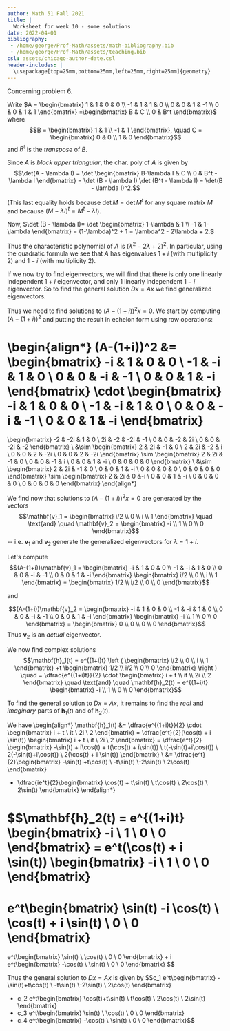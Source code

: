 ```yaml
---
author: Math 51 Fall 2021
title: |
  Worksheet for week 10 - some solutions
date: 2022-04-01
bibliography: 
 - /home/george/Prof-Math/assets/math-bibliography.bib
 - /home/george/Prof-Math/assets/teaching.bib 
csl: assets/chicago-author-date.csl
header-includes: |
  \usepackage[top=25mm,bottom=25mm,left=25mm,right=25mm]{geometry}
---
```


Concerning problem 6.

Write $A = \begin{bmatrix} 1 & 1 & 0 & 0 \\ -1 & 1 & 1 & 0 \\ 0 & 0 &
1 & -1 \\ 0 & 0 & 1 & 1 \end{bmatrix} =\begin{bmatrix} B & C \\ 0 &
B^t \end{bmatrix}$ where $$B = \begin{bmatrix} 1 & 1 \\ -1 & 1
\end{bmatrix}, \quad C = \begin{bmatrix} 0 & 0 \\ 1 & 0
\end{bmatrix}$$ and $B^t$ is the *transpose* of $B$.

Since $A$ is *block upper triangular*, the char. poly of $A$ is given
by $$\det(A - \lambda I) = \det \begin{bmatrix} B-\lambda I & C \\ 0 &
B^t - \lambda I \end{bmatrix} = \det (B - \lambda I) \det (B^t -
\lambda I) = \det(B - \lambda I)^2.$$

(This last equality holds because $\det M = \det M^t$ for any square matrix $M$
and because $(M-\lambda I)^t = M^t - \lambda I$).

Now, $\det (B - \lambda I)= \det \begin{bmatrix} 1-\lambda & 1 \\ -1 & 1-\lambda
\end{bmatrix} = (1-\lambda)^2 + 1 = \lambda^2 - 2\lambda + 2.$

Thus the characteristic polynomial of $A$ is $(\lambda^2 - 2\lambda +
2)^2$. In particular, using the quadratic formula we see that $A$ has
eigenvalues $1 + i$ (with multiplicity 2) and $1-i$ (with multiplicity
2).

If we now try to find eigenvectors, we will find that there is only
one linearly independent $1+i$ eigenvector, and only 1 linearly
independent $1-i$ eigenvector. So to find the general solution $Dx =
Ax$ we find generalized eigenvectors.

Thus we need to find solutions to $(A-(1+i))^2x = 0$. We start by computing
$(A-(1+i))^2$ and putting the result in echelon form using row operations:

\begin{align*}
(A-(1+i))^2 &= \begin{bmatrix}
-i & 1 & 0 & 0 \\
-1 & -i & 1 & 0 \\ 
0 & 0 & -i & -1 \\
0 & 0 & 1 & -i
\end{bmatrix} \cdot 
\begin{bmatrix}
-i & 1 & 0 & 0 \\
-1 & -i & 1 & 0 \\ 
0 & 0 & -i & -1 \\
0 & 0 & 1 & -i
\end{bmatrix}
=
\begin{bmatrix}
-2 & -2i & 1 & 0 \\
2i & -2 & -2i & -1 \\
0 & 0 & -2 & 2i \\
0 & 0 & -2i & -2
\end{bmatrix} \\
&\sim 
\begin{bmatrix}
2 & 2i & -1 & 0 \\
2 & 2i & -2 & i \\
0 & 0 & 2 & -2i \\
0 & 0 & 2 & -2i
\end{bmatrix}
\sim 
\begin{bmatrix}
2 & 2i & -1 & 0 \\
0 & 0 & -1 & i \\
0 & 0 & 1 & -i \\
0 & 0 & 0 & 0
\end{bmatrix} \\
&\sim 
\begin{bmatrix}
2 & 2i & -1 & 0 \\
0 & 0 & 1 & -i \\
0 & 0 & 0 & 0 \\
0 & 0 & 0 & 0
\end{bmatrix}
\sim 
\begin{bmatrix}
2 & 2i & 0 &-i \\
0 & 0 & 1 & -i \\
0 & 0 & 0 & 0 \\
0 & 0 & 0 & 0
\end{bmatrix}
\end{align*}

We find now that solutions to $(A-(1+i))^2x = 0$ are generated by the
vectors $$\mathbf{v}_1 = \begin{bmatrix} i/2 \\ 0 \\ i \\ 1
\end{bmatrix} \quad \text{and} \quad \mathbf{v}_2 = \begin{bmatrix} -i
\\ 1 \\ 0 \\ 0 \end{bmatrix}$$ -- i.e. $\mathbf{v}_1$ and
$\mathbf{v}_2$ generate the generalized eigenvectors for $\lambda =
1+i$.

Let's compute
$$(A-(1+i))\mathbf{v}_1 = \begin{bmatrix}
-i & 1 & 0 & 0 \\
-1 & -i & 1 & 0 \\ 
0 & 0 & -i & -1 \\
0 & 0 & 1 & -i
\end{bmatrix} \begin{bmatrix} i/2 \\ 0 \\ i \\ 1
\end{bmatrix}
= \begin{bmatrix} 1/2 \\ i/2 \\ 0 \\ 0
\end{bmatrix}$$

and

$$(A-(1+i))\mathbf{v}_2 = \begin{bmatrix}
-i & 1 & 0 & 0 \\
-1 & -i & 1 & 0 \\ 
0 & 0 & -i & -1 \\
0 & 0 & 1 & -i
\end{bmatrix} \begin{bmatrix} -i \\ 1 \\ 0 \\ 0
\end{bmatrix}
= \begin{bmatrix} 0 \\ 0 \\ 0 \\ 0 
\end{bmatrix}$$
Thus $\mathbf{v}_2$ is an *actual* eigenvector.

We now find complex solutions
$$\mathbf{h}_1(t) = e^{(1+i)t}  \left (
\begin{bmatrix} i/2 \\ 0 \\ i \\ 1
\end{bmatrix}
+t \begin{bmatrix} 1/2 \\ i/2 \\ 0 \\ 0
\end{bmatrix} \right ) \quad
= \dfrac{e^{(1+i)t}}{2} \cdot \begin{bmatrix}
i + t \\ it \\ 2i \\ 2
\end{bmatrix} \quad \text{and} \quad 
\mathbf{h}_2(t) = e^{(1+i)t} 
\begin{bmatrix} -i \\ 1 \\ 0 \\ 0
\end{bmatrix}$$

To find the general solution to $Dx = Ax$, it remains to find the
*real* and *imaginary* parts of $\mathbf{h}_1(t)$ and of
$\mathbf{h}_2(t)$.

We have
\begin{align*}
\mathbf{h}_1(t) &= \dfrac{e^{(1+i)t}}{2} \cdot \begin{bmatrix}
i + t \\ it \\ 2i \\ 2
\end{bmatrix}
= \dfrac{e^t}{2}(\cos(t) + i \sin(t))
 \begin{bmatrix}
i + t \\ it \\ 2i \\ 2
\end{bmatrix}
= \dfrac{e^t}{2}
 \begin{bmatrix}
-\sin(t) + i\cos(t) + t(\cos(t) + i\sin(t)) \\ t(-\sin(t)+i\cos(t)) \\ 2(-\sin(t)+i\cos(t)) \\ 2(\cos(t) + i \sin(t))
\end{bmatrix} \\
&= \dfrac{e^t}{2}\begin{bmatrix}   -\sin(t) +t\cos(t) \\ -t\sin(t) \\-2\sin(t) \\ 2\cos(t) \end{bmatrix}
 + \dfrac{ie^t}{2}\begin{bmatrix} \cos(t) + t\sin(t) \\ t\cos(t) \\ 2\cos(t) \\ 2\sin(t) \end{bmatrix}
\end{align*}

$$\mathbf{h}_2(t) = e^{(1+i)t} 
\begin{bmatrix} -i \\ 1 \\ 0 \\ 0
\end{bmatrix}
= e^t(\cos(t) + i \sin(t))
\begin{bmatrix} -i \\ 1 \\ 0 \\ 0
\end{bmatrix}
= 
e^t\begin{bmatrix} \sin(t) -i \cos(t) \\ 
\cos(t) + i \sin(t) \\ 0 \\ 0
\end{bmatrix}
= 
e^t\begin{bmatrix} \sin(t) \\ \cos(t) \\ 0 \\ 0 
\end{bmatrix}
 + 
i e^t\begin{bmatrix} -\cos(t) \\ \sin(t) \\ 0 \\ 0 
\end{bmatrix} 
$$

Thus the general solution to $Dx = Ax$ is given by
$$c_1 e^t\begin{bmatrix}   -\sin(t)+t\cos(t) \\ -t\sin(t) \\-2\sin(t) \\ 2\cos(t) \end{bmatrix}
+ c_2 e^t\begin{bmatrix} \cos(t)+t\sin(t) \\ t\cos(t) \\ 2\cos(t) \\ 2\sin(t) \end{bmatrix}
+ c_3 e^t\begin{bmatrix} \sin(t) \\ \cos(t) \\ 0 \\ 0 
\end{bmatrix} 
+ c_4 e^t\begin{bmatrix} -\cos(t) \\ \sin(t) \\ 0 \\ 0 
\end{bmatrix}$$
